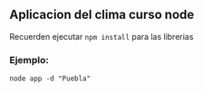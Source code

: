 ## Aplicacion del clima curso node


Recuerden ejecutar ```npm install``` para las librerias 


### Ejemplo:
``` node app -d "Puebla" ```
